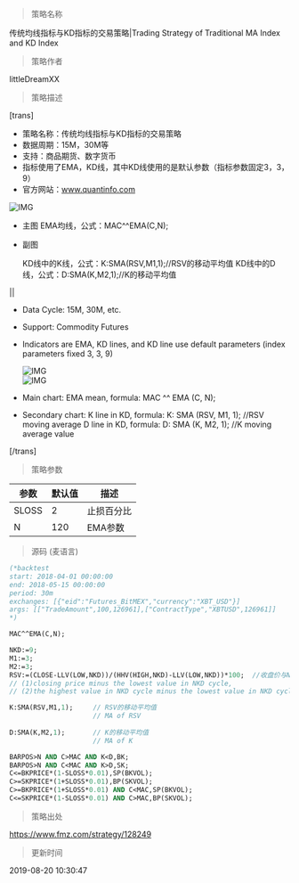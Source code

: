 
> 策略名称

传统均线指标与KD指标的交易策略|Trading Strategy of Traditional MA Index and KD Index

> 策略作者

littleDreamXX

> 策略描述

[trans]
- 策略名称：传统均线指标与KD指标的交易策略
- 数据周期：15M，30M等
- 支持：商品期货、数字货币
- 指标使用了EMA，KD线，其中KD线使用的是默认参数（指标参数固定3，3，9）
- 官方网站：www.quantinfo.com

![IMG](https://www.fmz.com/upload/asset/f842e44b0b8451cb562b8d5bd888e4c0.png) 

- 主图
  EMA均线，公式：MAC^^EMA(C,N);


- 副图

  KD线中的K线，公式：K:SMA(RSV,M1,1);//RSV的移动平均值
  KD线中的D线，公式：D:SMA(K,M2,1);//K的移动平均值

||

- Data Cycle: 15M, 30M, etc.
- Support: Commodity Futures
- Indicators are EMA, KD lines, and KD line use default parameters (index parameters fixed 3, 3, 9)

  ![IMG](https://www.fmz.com/upload/asset/320fafa2ce5d6f68a4260a028783580d.png)  
  ![IMG](https://www.fmz.com/upload/asset/6753142c9c078ad25e9c913e82c0d999.png) 

- Main chart:
  EMA mean, formula: MAC ^^ EMA (C, N);

- Secondary chart:
  K line in KD, formula: K: SMA (RSV, M1, 1); //RSV moving average
  D line in KD, formula: D: SMA (K, M2, 1); //K moving average value

[/trans]

> 策略参数



|参数|默认值|描述|
|----|----|----|
|SLOSS|2|止损百分比|stop loss percentage|
|N|120|EMA参数|EMA parameter|


> 源码 (麦语言)

``` pascal
(*backtest
start: 2018-04-01 00:00:00
end: 2018-05-15 00:00:00
period: 30m
exchanges: [{"eid":"Futures_BitMEX","currency":"XBT_USD"}]
args: [["TradeAmount",100,126961],["ContractType","XBTUSD",126961]]
*)

MAC^^EMA(C,N);

NKD:=9;
M1:=3;
M2:=3;
RSV:=(CLOSE-LLV(LOW,NKD))/(HHV(HIGH,NKD)-LLV(LOW,NKD))*100;  //收盘价与NKD周期最低值做差，NKD周期最高值与NKD周期最低值做差，两差之间做比值。
// (1)closing price minus the lowest value in NKD cycle, 
// (2)the highest value in NKD cycle minus the lowest value in NKD cycle, then (1) divided by (2).

K:SMA(RSV,M1,1);     // RSV的移动平均值
                     // MA of RSV
                     
D:SMA(K,M2,1);       // K的移动平均值
                     // MA of K

BARPOS>N AND C>MAC AND K<D,BK;
BARPOS>N AND C<MAC AND K>D,SK;
C<=BKPRICE*(1-SLOSS*0.01),SP(BKVOL);
C>=SKPRICE*(1+SLOSS*0.01),BP(SKVOL);
C>=BKPRICE*(1+SLOSS*0.01) AND C<MAC,SP(BKVOL);
C<=SKPRICE*(1-SLOSS*0.01) AND C>MAC,BP(SKVOL);
```

> 策略出处

https://www.fmz.com/strategy/128249

> 更新时间

2019-08-20 10:30:47
